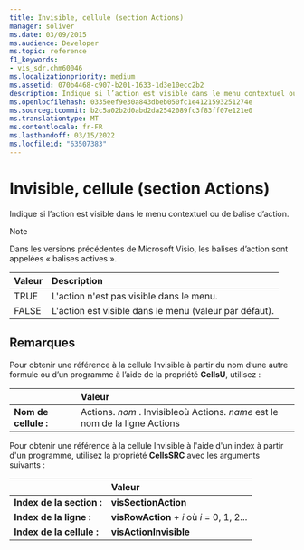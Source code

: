 ```yaml
---
title: Invisible, cellule (section Actions)
manager: soliver
ms.date: 03/09/2015
ms.audience: Developer
ms.topic: reference
f1_keywords:
- vis_sdr.chm60046
ms.localizationpriority: medium
ms.assetid: 070b4468-c907-b201-1633-1d3e10ecc2b2
description: Indique si l’action est visible dans le menu contextuel ou de balise d’action.
ms.openlocfilehash: 0335eef9e30a843dbeb050fc1e4121593251274e
ms.sourcegitcommit: b2c5a02b2d0abd2da2542089fc3f83ff07e121e0
ms.translationtype: MT
ms.contentlocale: fr-FR
ms.lasthandoff: 03/15/2022
ms.locfileid: "63507383"
---
```

# <a name="invisible-cell-actions-section"></a>Invisible, cellule (section Actions)

Indique si l’action est visible dans le menu contextuel ou de balise d’action. 
  
> [!NOTE]
> Dans les versions précédentes de Microsoft Visio, les balises d’action sont appelées « balises actives ». 
  
|**Valeur**|**Description**|
|:-----|:-----|
|TRUE  <br/> |L'action n'est pas visible dans le menu. |
|FALSE  <br/> |L'action est visible dans le menu (valeur par défaut). |
   
## <a name="remarks"></a>Remarques

Pour obtenir une référence à la cellule Invisible à partir du nom d’une autre formule ou d’un programme à l’aide de la propriété **CellsU**, utilisez : 
  
||Valeur |
|:-----|:-----|
|**Nom de cellule :**  <br/> |Actions. *nom*  . Invisibleoù Actions.  *name*  est le nom de la ligne Actions  <br/> |
   
Pour obtenir une référence à la cellule Invisible à l'aide d'un index à partir d'un programme, utilisez la propriété **CellsSRC** avec les arguments suivants : 
  
||Valeur |
|:-----|:-----|
|**Index de la section :**  <br/> |**visSectionAction** <br/> |
|**Index de la ligne :**  <br/> |**visRowAction** +   *i* où *i* = 0, 1, 2... |
|**Index de la cellule :**  <br/> |**visActionInvisible** <br/> |
   

